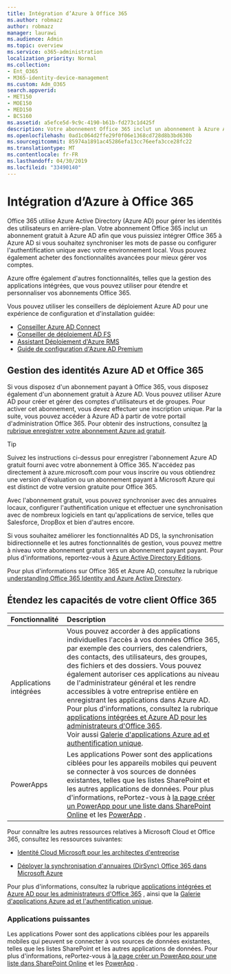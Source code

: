 ```yaml
---
title: Intégration d’Azure à Office 365
ms.author: robmazz
author: robmazz
manager: laurawi
ms.audience: Admin
ms.topic: overview
ms.service: o365-administration
localization_priority: Normal
ms.collection:
- Ent_O365
- M365-identity-device-management
ms.custom: Adm_O365
search.appverid:
- MET150
- MOE150
- MED150
- BCS160
ms.assetid: a5efce5d-9c9c-4190-b61b-fd273c1d425f
description: Votre abonnement Office 365 inclut un abonnement à Azure AD. Intégrez Office 365 avec Azure AD si vous voulez une synchronisation de mot de passe ou une authentification unique avec votre environnement local.
ms.openlocfilehash: 0ad1c064d2ffe29f0f06e1368cd728d8b3bd630b
ms.sourcegitcommit: 85974a1891ac45286efa13cc76eefa3cce28fc22
ms.translationtype: MT
ms.contentlocale: fr-FR
ms.lasthandoff: 04/30/2019
ms.locfileid: "33490140"
---
```

# <a name="azure-integration-with-office-365"></a>Intégration d’Azure à Office 365

Office 365 utilise Azure Active Directory (Azure AD) pour gérer les identités des utilisateurs en arrière-plan. Votre abonnement Office 365 inclut un abonnement gratuit à Azure AD afin que vous puissiez intégrer Office 365 à Azure AD si vous souhaitez synchroniser les mots de passe ou configurer l'authentification unique avec votre environnement local. Vous pouvez également acheter des fonctionnalités avancées pour mieux gérer vos comptes.
  
Azure offre également d'autres fonctionnalités, telles que la gestion des applications intégrées, que vous pouvez utiliser pour étendre et personnaliser vos abonnements Office 365.
  
Vous pouvez utiliser les conseillers de déploiement Azure AD pour une expérience de configuration et d'installation guidée:
 - [Conseiller Azure AD Connect](https://aka.ms/aadconnectpwsync)
 - [Conseiller de déploiement AD FS](https://aka.ms/adfsguidance)
 - [Assistant Déploiement d'Azure RMS](https://aka.ms/azuremsguidance)
 - [Guide de configuration d'Azure AD Premium](https://aka.ms/aadpguidance)
  
## <a name="azure-ad-editions-and-office-365-identity-management"></a>Gestion des identités Azure AD et Office 365

Si vous disposez d'un abonnement payant à Office 365, vous disposez également d'un abonnement gratuit à Azure AD. Vous pouvez utiliser Azure AD pour créer et gérer des comptes d'utilisateurs et de groupes. Pour activer cet abonnement, vous devez effectuer une inscription unique. Par la suite, vous pouvez accéder à Azure AD à partir de votre portail d'administration Office 365. Pour obtenir des instructions, consultez [la rubrique enregistrer votre abonnement Azure ad gratuit](https://go.microsoft.com/fwlink/p/?LinkId=617127). 
  
> [!TIP]
> Suivez les instructions ci-dessus pour enregistrer l'abonnement Azure AD gratuit fourni avec votre abonnement à Office 365. N'accédez pas directement à azure.microsoft.com pour vous inscrire ou vous obtiendrez une version d'évaluation ou un abonnement payant à Microsoft Azure qui est distinct de votre version gratuite pour Office 365. 
  
Avec l'abonnement gratuit, vous pouvez synchroniser avec des annuaires locaux, configurer l'authentification unique et effectuer une synchronisation avec de nombreux logiciels en tant qu'applications de service, telles que Salesforce, DropBox et bien d'autres encore.
  
Si vous souhaitez améliorer les fonctionnalités AD DS, la synchronisation bidirectionnelle et les autres fonctionnalités de gestion, vous pouvez mettre à niveau votre abonnement gratuit vers un abonnement payant payant. Pour plus d'informations, reportez-vous à [Azure Active Directory Editions](https://docs.microsoft.com/azure/active-directory/fundamentals/active-directory-whatis).
  
Pour plus d'informations sur Office 365 et Azure AD, consultez la rubrique [understandIng Office 365 Identity and Azure Active Directory](https://support.office.com/article/06a189e7-5ec6-4af2-94bf-a22ea225a7a9).
  
## <a name="extend-the-capabilities-of-your-office-365-tenant"></a>Étendez les capacités de votre client Office 365

|**Fonctionnalité**|**Description**|
|:-----|:-----|
|Applications intégrées  <br/> |Vous pouvez accorder à des applications individuelles l'accès à vos données Office 365, par exemple des courriers, des calendriers, des contacts, des utilisateurs, des groupes, des fichiers et des dossiers. Vous pouvez également autoriser ces applications au niveau de l'administrateur général et les rendre accessibles à votre entreprise entière en enregistrant les applications dans Azure AD. Pour plus d'informations, consultez la rubrique [applications intégrées et Azure AD pour les administrateurs d'Office 365](https://support.office.com/article/cb2250e3-451e-416f-bf4e-363549652c2a).  <br/> Voir aussi [Galerie d'applications Azure ad et authentification unique](https://go.microsoft.com/fwlink/p/?LinkId=698604).  <br/> |
|PowerApps  <br/> | Les applications Power sont des applications ciblées pour les appareils mobiles qui peuvent se connecter à vos sources de données existantes, telles que les listes SharePoint et les autres applications de données. Pour plus d'informations, rePortez-vous à [la page créer un PowerApp pour une liste dans SharePoint Online](https://support.office.com/article/9338b2d2-67ac-4b81-8e67-97da27e5e9ab) et les [PowerApp](https://powerapps.microsoft.com/) .  <br/> |
   
Pour connaître les autres ressources relatives à Microsoft Cloud et Office 365, consultez les ressources suivantes:
  
- [Identité Cloud Microsoft pour les architectes d'entreprise](https://go.microsoft.com/fwlink/p/?LinkId=524586)
    
- [Déployer la synchronisation d'annuaires (DirSync) Office 365 dans Microsoft Azure](https://go.microsoft.com/fwlink/p/?LinkId=517887)
    

Pour plus d'informations, consultez la rubrique [applications intégrées et Azure AD pour les administrateurs d'Office 365](integrated-apps-and-azure-ads.md) , ainsi que la [Galerie d'applications Azure ad et l'authentification unique](https://docs.microsoft.com/azure/active-directory/manage-apps/what-is-single-sign-on).

### <a name="power-apps"></a>Applications puissantes
Les applications Power sont des applications ciblées pour les appareils mobiles qui peuvent se connecter à vos sources de données existantes, telles que les listes SharePoint et les autres applications de données. Pour plus d'informations, rePortez-vous à [la page créer un PowerApp pour une liste dans SharePoint Online](https://support.office.com/article/9338b2d2-67ac-4b81-8e67-97da27e5e9ab) et les [PowerApp](https://powerapps.microsoft.com/) .